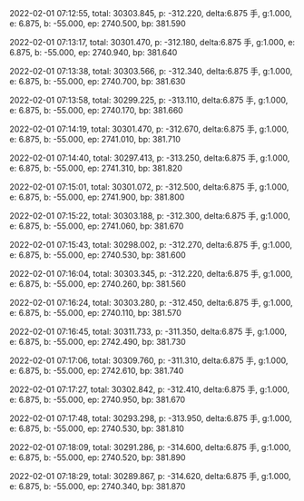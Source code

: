 2022-02-01 07:12:55, total: 30303.845, p: -312.220, delta:6.875 手, g:1.000, e: 6.875, b: -55.000, ep: 2740.500, bp: 381.590

2022-02-01 07:13:17, total: 30301.470, p: -312.180, delta:6.875 手, g:1.000, e: 6.875, b: -55.000, ep: 2740.940, bp: 381.640

2022-02-01 07:13:38, total: 30303.566, p: -312.340, delta:6.875 手, g:1.000, e: 6.875, b: -55.000, ep: 2740.700, bp: 381.630

2022-02-01 07:13:58, total: 30299.225, p: -313.110, delta:6.875 手, g:1.000, e: 6.875, b: -55.000, ep: 2740.170, bp: 381.660

2022-02-01 07:14:19, total: 30301.470, p: -312.670, delta:6.875 手, g:1.000, e: 6.875, b: -55.000, ep: 2741.010, bp: 381.710

2022-02-01 07:14:40, total: 30297.413, p: -313.250, delta:6.875 手, g:1.000, e: 6.875, b: -55.000, ep: 2741.310, bp: 381.820

2022-02-01 07:15:01, total: 30301.072, p: -312.500, delta:6.875 手, g:1.000, e: 6.875, b: -55.000, ep: 2741.900, bp: 381.800

2022-02-01 07:15:22, total: 30303.188, p: -312.300, delta:6.875 手, g:1.000, e: 6.875, b: -55.000, ep: 2741.060, bp: 381.670

2022-02-01 07:15:43, total: 30298.002, p: -312.270, delta:6.875 手, g:1.000, e: 6.875, b: -55.000, ep: 2740.530, bp: 381.600

2022-02-01 07:16:04, total: 30303.345, p: -312.220, delta:6.875 手, g:1.000, e: 6.875, b: -55.000, ep: 2740.260, bp: 381.560

2022-02-01 07:16:24, total: 30303.280, p: -312.450, delta:6.875 手, g:1.000, e: 6.875, b: -55.000, ep: 2740.110, bp: 381.570

2022-02-01 07:16:45, total: 30311.733, p: -311.350, delta:6.875 手, g:1.000, e: 6.875, b: -55.000, ep: 2742.490, bp: 381.730

2022-02-01 07:17:06, total: 30309.760, p: -311.310, delta:6.875 手, g:1.000, e: 6.875, b: -55.000, ep: 2742.610, bp: 381.740

2022-02-01 07:17:27, total: 30302.842, p: -312.410, delta:6.875 手, g:1.000, e: 6.875, b: -55.000, ep: 2740.950, bp: 381.670

2022-02-01 07:17:48, total: 30293.298, p: -313.950, delta:6.875 手, g:1.000, e: 6.875, b: -55.000, ep: 2740.530, bp: 381.810

2022-02-01 07:18:09, total: 30291.286, p: -314.600, delta:6.875 手, g:1.000, e: 6.875, b: -55.000, ep: 2740.520, bp: 381.890

2022-02-01 07:18:29, total: 30289.867, p: -314.620, delta:6.875 手, g:1.000, e: 6.875, b: -55.000, ep: 2740.340, bp: 381.870